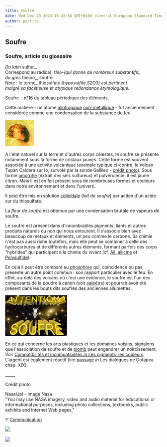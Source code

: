 ```yaml
---
title: Soufre
date: Wed Dec 20 2023 16:33:56 GMT+0100 (Central European Standard Time)
author: postite
---
```


## Soufre
### Soufre, article du glossaire
 _Du latin_ sulfur_.  
Correspond au radical_ thio-_(qui donne de nombreux substantifs),  
du grec_ theion_, soufre.  
Note : le terme_ thiosulfate _(hyposulfite S2O3) est pertinent  
malgré sa facétieuse et atypique redondance étymologique._

Soufre  : [n°16](annexe1.html#s) du tableau périodique des éléments.

Cette matière - un atome [allotropique](allotropie.html) [non-métallique](nonmetaux.html) - fut anciennement considérée comme une condensation de la substance du feu.

[![](images/iosoufre.jpg)](soufre.html#creditio)

A l'état naturel sur la terre et d'autres corps célestes, le soufre se présente notamment sous la forme de cristaux jaunes. Cette forme est souvent associée à une activité volcanique (exemple typique ci-contre, le volcan Tupan Caldera sur Io, survolé par la sonde Gallileo - [crédit photo](soufre.html#creditio)). Sous forme [amorphe](amorphe.html) (extrait des sels sulfureux) et pulvérulente, il est jaune citron. Mais il est en fait présent sous de nombreuses formes et couleurs dans notre environnement et dans l'univers.

Il peut être mis en solution [colloïdale](colloide.html) (_lait de soufre_) par action d'un acide sur du thiosulfate.

La _fleur de soufre_ est obtenue par une condensation brutale de vapeurs de soufre.

Le soufre est présent dans d'innombrables pigments, liants et autres produits naturels ou non qui nous entourent. Il s'associe bien avec beaucoup de métaux et éléments, un peu comme le carbone. Sa chimie n'est pas aussi riche toutefois, mais elle peut se combiner à celle des hydrocarbures et de différents autres éléments, formant parfois des corps "hybrides" qui participent à la chimie du vivant (cf. [Ail, allicine](ail.html) et [Polysulfide](polysulfide.html)).

En cela il peut être comparé au [phosphore](phosphore.html) qui, coïncidence ou pas, présente un autre point commun : son rapport particulier avec le feu. En effet, au-delà des volcans où c'est une évidence, le soufre est l'un des composants de la poudre à canon (voir [salpêtre](salpetre.html)) et pourrait avoir été présent dans les bouts dits soufrés des anciennes allumettes.

[![](images/attentionsoufre.jpg)](pigments.html#compatibilitesetincompatibilites)

En ce qui concerne les arts plastiques et les domaines voisins, signalons que l'association de soufre et de [plomb](plomb.html) peut engendrer un noircissement. Voir [Compatibilités et incompatibilités _in_ Les pigments, les couleurs](pigments.html#compatibilitesetincompatibilites). L'argent est également réactif (lire [passage](chap19oxydationsmetaux.html#sulfurationdelargent) _in_ Les dialogues de Dotapea chap. XIX).

\_\_\_\_\_

Crédit photo

Nasa/Jpl - Image Nasa  
"You may use NASA imagery, video and audio material for educational or informational purposes, including photo collections, textbooks, public exhibits and Internet Web pages."



![](images/flechebas.gif) [Communication](http://www.artrealite.com/annonceurs.htm) 

[![](https://cbonvin.fr/sites/regie.artrealite.com/visuels/campagne1.png)](index-2.html#20131014)

![](https://cbonvin.fr/sites/regie.artrealite.com/visuels/campagne2.png)